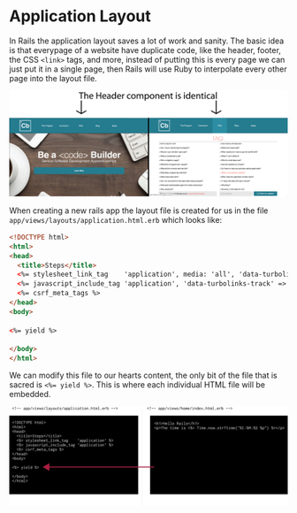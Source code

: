 # Application Layout

In Rails the application layout saves a lot of work and sanity. The basic idea is that everypage of a website have duplicate code, like the header, footer, the CSS `<link>` tags, and more, instead of putting this is every page we can just put it in a single page, then Rails will use Ruby to interpolate every other page into the layout file.

![Application Layout](resources/app-layout.jpg)

When creating a new rails app the layout file is created for us in the file `app/views/layouts/application.html.erb` which looks like:

```html
<!DOCTYPE html>
<html>
<head>
  <title>Steps</title>
  <%= stylesheet_link_tag    'application', media: 'all', 'data-turbolinks-track' => true %>
  <%= javascript_include_tag 'application', 'data-turbolinks-track' => true %>
  <%= csrf_meta_tags %>
</head>
<body>

<%= yield %>

</body>
</html>
```

We can modify this file to our hearts content, the only bit of the file that is sacred is `<%= yield %>`. This is where each individual HTML file will be embedded.

![Application Layout](resources/app-layout-yield.jpg)
